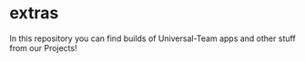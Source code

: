 # extras

In this repository you can find builds of Universal-Team apps and other stuff from our Projects!
